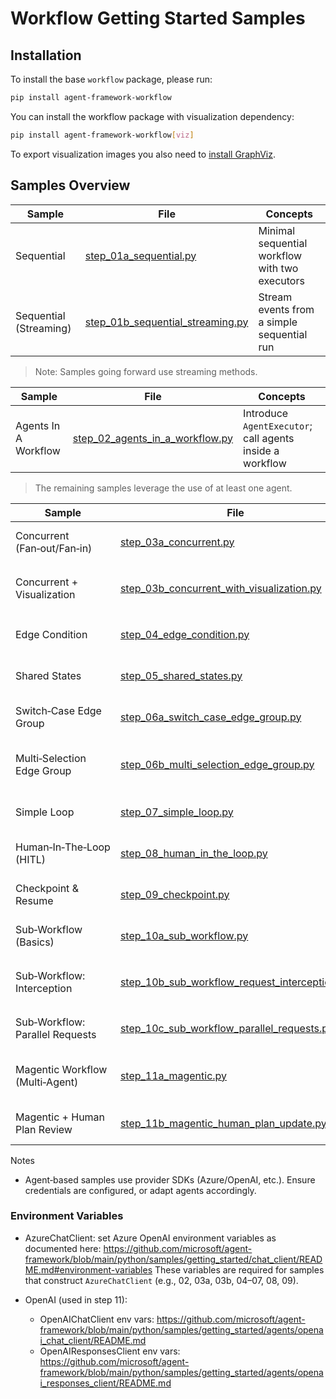 # Workflow Getting Started Samples

## Installation

To install the base `workflow` package, please run:

```bash
pip install agent-framework-workflow
```

You can install the workflow package with visualization dependency:

```bash
pip install agent-framework-workflow[viz]
```

To export visualization images you also need to [install GraphViz](https://graphviz.org/download/).

## Samples Overview

| Sample | File | Concepts |
|---|---|---|
| Sequential | [step_01a_sequential.py](./step_01a_sequential.py) | Minimal sequential workflow with two executors |
| Sequential (Streaming) | [step_01b_sequential_streaming.py](./step_01b_sequential_streaming.py) | Stream events from a simple sequential run |

> Note: Samples going forward use streaming methods.

| Sample | File | Concepts |
|---|---|---|
| Agents In A Workflow | [step_02_agents_in_a_workflow.py](./step_02_agents_in_a_workflow.py) | Introduce `AgentExecutor`; call agents inside a workflow |

> The remaining samples leverage the use of at least one agent.

| Sample | File | Concepts |
|---|---|---|
| Concurrent (Fan‑out/Fan‑in) | [step_03a_concurrent.py](./step_03a_concurrent.py) | Dispatch to multiple agent executors and aggregate results |
| Concurrent + Visualization | [step_03b_concurrent_with_visualization.py](./step_03b_concurrent_with_visualization.py) | Same as 3a plus `WorkflowViz` (Mermaid/GraphViz) export |
| Edge Condition | [step_04_edge_condition.py](./step_04_edge_condition.py) | Conditional routing based on an agent’s classification |
| Shared States | [step_05_shared_states.py](./step_05_shared_states.py) | Store once in shared state; later read to call a reply agent and finalize |
| Switch‑Case Edge Group | [step_06a_switch_case_edge_group.py](./step_06a_switch_case_edge_group.py) | Switch‑case branching using an agent classifier and `Case/Default` |
| Multi‑Selection Edge Group | [step_06b_multi_selection_edge_group.py](./step_06b_multi_selection_edge_group.py) | Select one or many targets dynamically (subset fan‑out) using an agent classifier |
| Simple Loop | [step_07_simple_loop.py](./step_07_simple_loop.py) | Feedback loop where an agent judges ABOVE/BELOW/MATCHED |
| Human‑In‑The‑Loop (HITL) | [step_08_human_in_the_loop.py](./step_08_human_in_the_loop.py) | Simple request/response prompts to a human (guessing game) |
| Checkpoint & Resume | [step_09_checkpoint.py](./step_09_checkpoint.py) | Create checkpoints, inspect them, and resume from a selected point |
| Sub‑Workflow (Basics) | [step_10a_sub_workflow.py](./step_10a_sub_workflow.py) | Wrap a workflow as an executor and orchestrate sub‑workflows |
| Sub‑Workflow: Interception | [step_10b_sub_workflow_request_interception.py](./step_10b_sub_workflow_request_interception.py) | Intercept/forward requests with `@intercepts_request` and `RequestResponse` |
| Sub‑Workflow: Parallel Requests | [step_10c_sub_workflow_parallel_requests.py](./step_10c_sub_workflow_parallel_requests.py) | Proper multi‑type interception and external forwarding patterns |
| Magentic Workflow (Multi‑Agent) | [step_11a_magentic.py](./step_11a_magentic.py) | Orchestrate multiple agents with Magentic manager and streaming callbacks |
| Magentic + Human Plan Review | [step_11b_magentic_human_plan_update.py](./step_11b_magentic_human_plan_update.py) | Human reviews/updates the plan before execution via request/response |

Notes
- Agent‑based samples use provider SDKs (Azure/OpenAI, etc.). Ensure credentials are configured, or adapt agents accordingly.

### Environment Variables

- AzureChatClient: set Azure OpenAI environment variables as documented here:
  https://github.com/microsoft/agent-framework/blob/main/python/samples/getting_started/chat_client/README.md#environment-variables
  These variables are required for samples that construct `AzureChatClient` (e.g., 02, 03a, 03b, 04–07, 08, 09).

- OpenAI (used in step 11):
  - OpenAIChatClient env vars: https://github.com/microsoft/agent-framework/blob/main/python/samples/getting_started/agents/openai_chat_client/README.md
  - OpenAIResponsesClient env vars: https://github.com/microsoft/agent-framework/blob/main/python/samples/getting_started/agents/openai_responses_client/README.md

